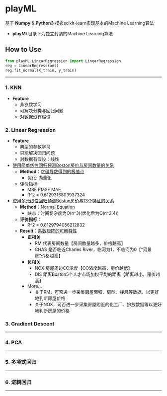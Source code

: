 # playML
基于 **Numpy** & **Python3** 模拟scikit-learn实现基本的Machine Learning算法
- **playML**目录下为独立封装的Machine Learning算法
## How to Use
 ```python
from playML.LinearRegression import LinearRegression
reg = LinearRegression()
reg.fit_normal(X_train, y_train)
 ```
<hr/>

### 1. KNN
  - **Feature**
    - 非参数学习
    - 可解决分类与回归问题
    - 对数据没有假设
### 2. Linear Regression
  - **Feature**
    - 典型的参数学习
    - 只能解决回归问题
    - 对数据有假设：线性
  - [使用简单线性回归预测Boston房价与房间数量的关系](https://github.com/jeremybaby/playML/blob/master/02_linear_regression/03_measure_and_predict_Boston_house_data.ipynb)
    - **Method**：[求偏导数得到的极值点](https://github.com/jeremybaby/playML/blob/master/playML/SimpleLinearRegression.py)
      - 优化: 向量化
    - 评价指标: 
        - MSE RMSE MAE 
        - R^2 = 0.6129316803937324
  - [使用多元线性回归预测Boston房价与13个特征的关系]()
    - **Method**：[Normal Equation](https://github.com/jeremybaby/playML/blob/master/playML/LinearRegression.py)
        - 缺点：时间复杂度为O(n^3)(优化后为O(n^2.4))
    - **评价指标**：
        - R^2 = 0.8129794056212832
    - **Result**：[系数矩阵的可解释性](https://github.com/jeremybaby/playML/blob/master/02_linear_regression/05_mulpitle_linear_regression_in_scikit-learn.ipynb)
        - **正相关**
          - RM 代表房间数量【房间数量越多，价格越高】
          - CHAS 是否临近Charles River，临河为1，不临河为0【“河景房”价格越高】
        - **负相关**
          - NOX 房屋周边CO浓度【CO浓度越高，房价越低】
          - DIS 距离Boston5个人才市场加权平均的距离【距离越小，房价越高】
        - More...
          - 关于RM，可否进一步采集房屋面积、房型、楼层等数据，以更好地判断房屋价格
          - 关于NOX，可否进一步采集房屋附近的化工厂、排放数据等以更好地判断房屋的价格 
### 3. Gradient Descent
<hr/>

### 4. PCA
<hr/>

### 5. 多项式回归
<hr/>

### 6. 逻辑回归
<hr/>
